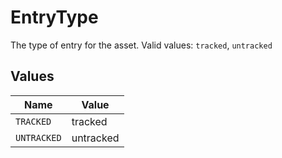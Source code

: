 # EntryType

The type of entry for the asset.  Valid values: `tracked`, `untracked`


## Values

| Name        | Value       |
| ----------- | ----------- |
| `TRACKED`   | tracked     |
| `UNTRACKED` | untracked   |